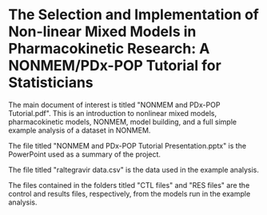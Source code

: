 # The Selection and Implementation of Non-linear Mixed Models in Pharmacokinetic Research: A NONMEM/PDx-POP Tutorial for Statisticians

The main document of interest is titled "NONMEM and PDx-POP Tutorial.pdf". This is an introduction to nonlinear mixed models, pharmacokinetic models, NONMEM, model building, and a full simple example analysis of a dataset in NONMEM.

The file titled "NONMEM and PDx-POP Tutorial Presentation.pptx" is the PowerPoint used as a summary of the project.

The file titled "raltegravir data.csv" is the data used in the example analysis.

The files contained in the folders titled "CTL files" and "RES files" are the control and results files, respectively, from the models run in the example analysis.
